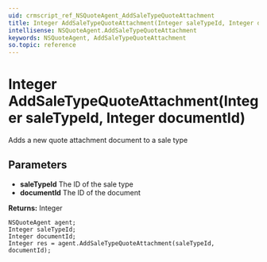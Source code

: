 ```yaml
---
uid: crmscript_ref_NSQuoteAgent_AddSaleTypeQuoteAttachment
title: Integer AddSaleTypeQuoteAttachment(Integer saleTypeId, Integer documentId)
intellisense: NSQuoteAgent.AddSaleTypeQuoteAttachment
keywords: NSQuoteAgent, AddSaleTypeQuoteAttachment
so.topic: reference
---
```


# Integer AddSaleTypeQuoteAttachment(Integer saleTypeId, Integer documentId)

Adds a new quote attachment document to a sale type

## Parameters

* **saleTypeId** The ID of the sale type
* **documentId** The ID of the document

**Returns:** Integer

```crmscript
NSQuoteAgent agent;
Integer saleTypeId;
Integer documentId;
Integer res = agent.AddSaleTypeQuoteAttachment(saleTypeId, documentId);
```

